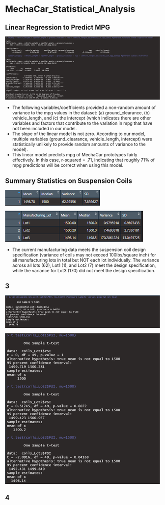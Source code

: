 # MechaCar_Statistical_Analysis

## Linear Regression to Predict MPG

![](Images/SummaryStats_Del%231.png)

  - The following variables/coefficients provided a non-random amount of variance to the mpg values in the dataset: (a) ground_clearance, (b) vehicle_length, and (c) the intercept (which indicates there are other variables and factors that contribute to the variation in mpg that have not been included in our model.
  - The slope of the linear model is not zero. According to our model, multiple variables (ground_clearance, vehicle_length, intercept) were statistically unlikely to provide random amounts of variance to the model). 
  - This linear model predicts mpg of MechaCar prototypes fairly effectively. In this case, r-squared = .71, indicating that roughly 71% of mpg predictions will be correct when using this model. 


## Summary Statistics on Suspension Coils

![](Images/totalSummary_Del%232.png)

![](Images/LotSummary_Del%232.png)

  - The current manufacturing data meets the suspension coil design specification (variance of coils may not exceed 100lbs/square inch) for all manufacturing lots in total but NOT each lot individually. The variance across all lots (62), Lot1 (1), and Lot2 (7) meet the design specification, while the variance for Lot3 (170) did not meet the design specification.

## 3

![](Images/SampleVSpop_Del%233.png)

![](Images/LotsVSpop_Del%233.png)

## 4
